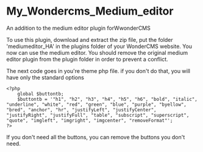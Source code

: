 # My_Wondercms_Medium_editor
An addition to the medium editor plugin forWwonderCMS

To use this plugin, download and extract the zip file, put the folder 'mediumeditor_HA' in the plugins folder of your WonderCMS website. You now can use the medium editor. You should remove the original medium editor plugin from the plugin folder in order to prevent a conflict.

The next code goes in you're theme php file. if you don't do that, you will have only the standard options

```
<?php
	global $buttontb;
	$buttontb = '"h1", "h2", "h3", "h4", "h5", "h6", "bold", "italic", "underline", "white", "red", "green", "blue", "purple", "byellow", "bred", "anchor", "hr", "justifyLeft", "justifyCenter", "justifyRight", "justifyFull", "table", "subscript", "superscript", "quote", "imgleft", "imgright", "imgcenter", "removeFormat"';
?>
```

If you don't need all the buttons, you can remove the buttons you don't need.
